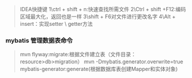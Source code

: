 >IDEA快捷键
>1\ctrl + shift + n:快速查找所需文件
>2\Ctrl + shift +F12:编码区域最大化，返回也是一样
>3\shift + F6对文件进行更改名字
>4\Alt + insert：实现setter \ getter方法

### mybatis 管理数据表命令
>mvn flyway:migrate:根据文件建立表（文件目录：resource>db>migration）
>mvn -Dmybatis.generator.overwrite=true mybatis-generator:generate(根据数据库表创建Mapper和实体对象)